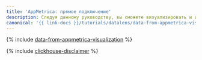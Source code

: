 ```yaml
---
title: 'AppMetrica: прямое подключение'
description: Следуя данному руководству, вы сможете визуализировать и исследовать данные AppMetrica в {{ datalens-short-name }}, используя прямой доступ.
canonical: '{{ link-docs }}/tutorials/datalens/data-from-appmetrica-visualization'
---
```


{% include [data-from-appmetrica-visualization](../../_tutorials/datalens/data-from-appmetrica-visualization.md) %}

{% include [clickhouse-disclaimer](../../_includes/clickhouse-disclaimer.md) %}